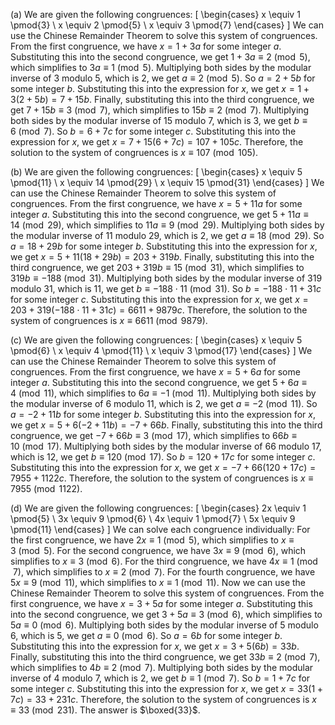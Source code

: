  (a) We are given the following congruences:
\[
\begin{cases}
x \equiv 1 \pmod{3} \\
x \equiv 2 \pmod{5} \\
x \equiv 3 \pmod{7}
\end{cases}
\]
We can use the Chinese Remainder Theorem to solve this system of congruences.
From the first congruence, we have $x = 1 + 3a$ for some integer $a$.
Substituting this into the second congruence, we get $1 + 3a \equiv 2 \pmod{5}$, which simplifies to $3a \equiv 1 \pmod{5}$.
Multiplying both sides by the modular inverse of 3 modulo 5, which is 2, we get $a \equiv 2 \pmod{5}$.
So $a = 2 + 5b$ for some integer $b$.
Substituting this into the expression for $x$, we get $x = 1 + 3(2 + 5b) = 7 + 15b$.
Finally, substituting this into the third congruence, we get $7 + 15b \equiv 3 \pmod{7}$, which simplifies to $15b \equiv 2 \pmod{7}$.
Multiplying both sides by the modular inverse of 15 modulo 7, which is 3, we get $b \equiv 6 \pmod{7}$.
So $b = 6 + 7c$ for some integer $c$.
Substituting this into the expression for $x$, we get $x = 7 + 15(6 + 7c) = 107 + 105c$.
Therefore, the solution to the system of congruences is $x \equiv 107 \pmod{105}$.

(b) We are given the following congruences:
\[
\begin{cases}
x \equiv 5 \pmod{11} \\
x \equiv 14 \pmod{29} \\
x \equiv 15 \pmod{31}
\end{cases}
\]
We can use the Chinese Remainder Theorem to solve this system of congruences.
From the first congruence, we have $x = 5 + 11a$ for some integer $a$.
Substituting this into the second congruence, we get $5 + 11a \equiv 14 \pmod{29}$, which simplifies to $11a \equiv 9 \pmod{29}$.
Multiplying both sides by the modular inverse of 11 modulo 29, which is 2, we get $a \equiv 18 \pmod{29}$.
So $a = 18 + 29b$ for some integer $b$.
Substituting this into the expression for $x$, we get $x = 5 + 11(18 + 29b) = 203 + 319b$.
Finally, substituting this into the third congruence, we get $203 + 319b \equiv 15 \pmod{31}$, which simplifies to $319b \equiv -188 \pmod{31}$.
Multiplying both sides by the modular inverse of 319 modulo 31, which is 11, we get $b \equiv -188 \cdot 11 \pmod{31}$.
So $b = -188 \cdot 11 + 31c$ for some integer $c$.
Substituting this into the expression for $x$, we get $x = 203 + 319(-188 \cdot 11 + 31c) = 6611 + 9879c$.
Therefore, the solution to the system of congruences is $x \equiv 6611 \pmod{9879}$.

(c) We are given the following congruences:
\[
\begin{cases}
x \equiv 5 \pmod{6} \\
x \equiv 4 \pmod{11} \\
x \equiv 3 \pmod{17}
\end{cases}
\]
We can use the Chinese Remainder Theorem to solve this system of congruences.
From the first congruence, we have $x = 5 + 6a$ for some integer $a$.
Substituting this into the second congruence, we get $5 + 6a \equiv 4 \pmod{11}$, which simplifies to $6a \equiv -1 \pmod{11}$.
Multiplying both sides by the modular inverse of 6 modulo 11, which is 2, we get $a \equiv -2 \pmod{11}$.
So $a = -2 + 11b$ for some integer $b$.
Substituting this into the expression for $x$, we get $x = 5 + 6(-2 + 11b) = -7 + 66b$.
Finally, substituting this into the third congruence, we get $-7 + 66b \equiv 3 \pmod{17}$, which simplifies to $66b \equiv 10 \pmod{17}$.
Multiplying both sides by the modular inverse of 66 modulo 17, which is 12, we get $b \equiv 120 \pmod{17}$.
So $b = 120 + 17c$ for some integer $c$.
Substituting this into the expression for $x$, we get $x = -7 + 66(120 + 17c) = 7955 + 1122c$.
Therefore, the solution to the system of congruences is $x \equiv 7955 \pmod{1122}$.

(d) We are given the following congruences:
\[
\begin{cases}
2x \equiv 1 \pmod{5} \\
3x \equiv 9 \pmod{6} \\
4x \equiv 1 \pmod{7} \\
5x \equiv 9 \pmod{11}
\end{cases}
\]
We can solve each congruence individually:
For the first congruence, we have $2x \equiv 1 \pmod{5}$, which simplifies to $x \equiv 3 \pmod{5}$.
For the second congruence, we have $3x \equiv 9 \pmod{6}$, which simplifies to $x \equiv 3 \pmod{6}$.
For the third congruence, we have $4x \equiv 1 \pmod{7}$, which simplifies to $x \equiv 2 \pmod{7}$.
For the fourth congruence, we have $5x \equiv 9 \pmod{11}$, which simplifies to $x \equiv 1 \pmod{11}$.
Now we can use the Chinese Remainder Theorem to solve this system of congruences.
From the first congruence, we have $x = 3 + 5a$ for some integer $a$.
Substituting this into the second congruence, we get $3 + 5a \equiv 3 \pmod{6}$, which simplifies to $5a \equiv 0 \pmod{6}$.
Multiplying both sides by the modular inverse of 5 modulo 6, which is 5, we get $a \equiv 0 \pmod{6}$.
So $a = 6b$ for some integer $b$.
Substituting this into the expression for $x$, we get $x = 3 + 5(6b) = 33b$.
Finally, substituting this into the third congruence, we get $33b \equiv 2 \pmod{7}$, which simplifies to $4b \equiv 2 \pmod{7}$.
Multiplying both sides by the modular inverse of 4 modulo 7, which is 2, we get $b \equiv 1 \pmod{7}$.
So $b = 1 + 7c$ for some integer $c$.
Substituting this into the expression for $x$, we get $x = 33(1 + 7c) = 33 + 231c$.
Therefore, the solution to the system of congruences is $x \equiv 33 \pmod{231}$.
The answer is $\boxed{33}$.